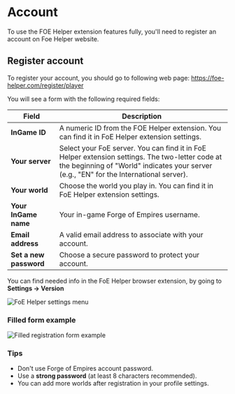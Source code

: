 # Account
To use the FOE Helper extension features fully, you'll need to register an account on Foe Helper website.

## Register account

To register your account, you should go to following web page: https://foe-helper.com/register/player

You will see a form with the following required fields:

| Field               | Description |
|---------------------|-------------|
| **InGame ID**       | A numeric ID from the FOE Helper extension. You can find it in FoE Helper extension settings. |
| **Your server**     | Select your FoE server. You can find it in FoE Helper extension settings. The two-letter code at the beginning of "World" indicates your server (e.g., "EN" for the International server). |
| **Your world**      | Choose the world you play in. You can find it in FoE Helper extension settings. |
| **Your InGame name**| Your in-game Forge of Empires username. |
| **Email address**   | A valid email address to associate with your account. |
| **Set a new password** | Choose a secure password to protect your account. |

You can find needed info in the FoE Helper browser extension, by going to **Settings → Version**

![FoE Helper settings menu](https://github.com/user-attachments/assets/1078228e-bbc2-4843-8f10-4d172018615d)

### Filled form example
![Filled registration form example](https://github.com/user-attachments/assets/abd71bc5-8af0-4156-9c8c-7ae94788b5a5)

### Tips

- Don't use Forge of Empires account password.
- Use a **strong password** (at least 8 characters recommended).
- You can add more worlds after registration in your profile settings.
